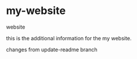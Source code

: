 # my-website
website

this is the additional information for the my website.

changes from update-readme branch
